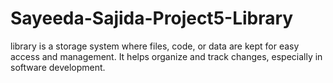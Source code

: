 # Sayeeda-Sajida-Project5-Library
 library is a storage system where files, code, or data are kept for easy access and management. It helps organize and track changes, especially in software development. 
